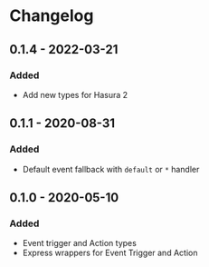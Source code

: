 # Changelog

## 0.1.4 - 2022-03-21

### Added

- Add new types for Hasura 2

## 0.1.1 - 2020-08-31

### Added

- Default event fallback with `default` or `*` handler

## 0.1.0 - 2020-05-10 

### Added

- Event trigger and Action types
- Express wrappers for Event Trigger and Action 
